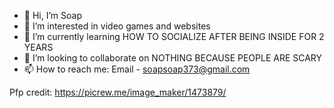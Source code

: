 - 👋 Hi, I’m Soap
- 👀 I’m interested in video games and websites
- 🌱 I’m currently learning HOW TO SOCIALIZE AFTER BEING INSIDE FOR 2 YEARS
- 💞️ I’m looking to collaborate on NOTHING BECAUSE PEOPLE ARE SCARY
- 📫 How to reach me: Email - soapsoap373@gmail.com

Pfp credit: https://picrew.me/image_maker/1473879/

<!---
Soap-Man/Soap-Man is a ✨ special ✨ repository because its `README.md` (this file) appears on your GitHub profile.
You can click the Preview link to take a look at your changes.
--->
